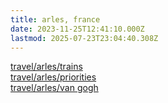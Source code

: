 ```yaml
---
title: arles, france
date: 2023-11-25T12:41:10.000Z
lastmod: 2025-07-23T23:04:40.308Z
---
```

[travel/arles/trains](/travel/arles/trains)\
[travel/arles/priorities](/travel/arles/priorities)\
[travel/arles/van gogh](/travel/arles/van%20gogh)
